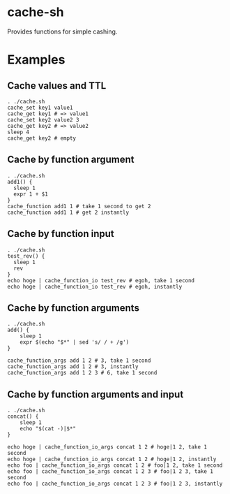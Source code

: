 # cache-sh

Provides functions for simple cashing.

# Examples

## Cache values and TTL

``` shell
. ./cache.sh
cache_set key1 value1
cache_get key1 # => value1
cache_set key2 value2 3
cache_get key2 # => value2
sleep 4
cache_get key2 # empty
```

## Cache by function argument

``` shell
. ./cache.sh
add1() {
  sleep 1
  expr 1 + $1
}
cache_function add1 1 # take 1 second to get 2
cache_function add1 1 # get 2 instantly
```

## Cache by function input

``` shell
. ./cache.sh
test_rev() {
  sleep 1
  rev
}
echo hoge | cache_function_io test_rev # egoh, take 1 second
echo hoge | cache_function_io test_rev # egoh, instantly
```

## Cache by function arguments

``` shell
. ./cache.sh
add() {
    sleep 1
    expr $(echo "$*" | sed 's/ / + /g')
}

cache_function_args add 1 2 # 3, take 1 second
cache_function_args add 1 2 # 3, instantly
cache_function_args add 1 2 3 # 6, take 1 second
```

## Cache by function arguments and input

``` shell
. ./cache.sh
concat() {
    sleep 1
    echo "$(cat -)|$*"
}

echo hoge | cache_function_io_args concat 1 2 # hoge|1 2, take 1 second
echo hoge | cache_function_io_args concat 1 2 # hoge|1 2, instantly
echo foo | cache_function_io_args concat 1 2 # foo|1 2, take 1 second
echo foo | cache_function_io_args concat 1 2 3 # foo|1 2 3, take 1 second
echo foo | cache_function_io_args concat 1 2 3 # foo|1 2 3, instantly
```
